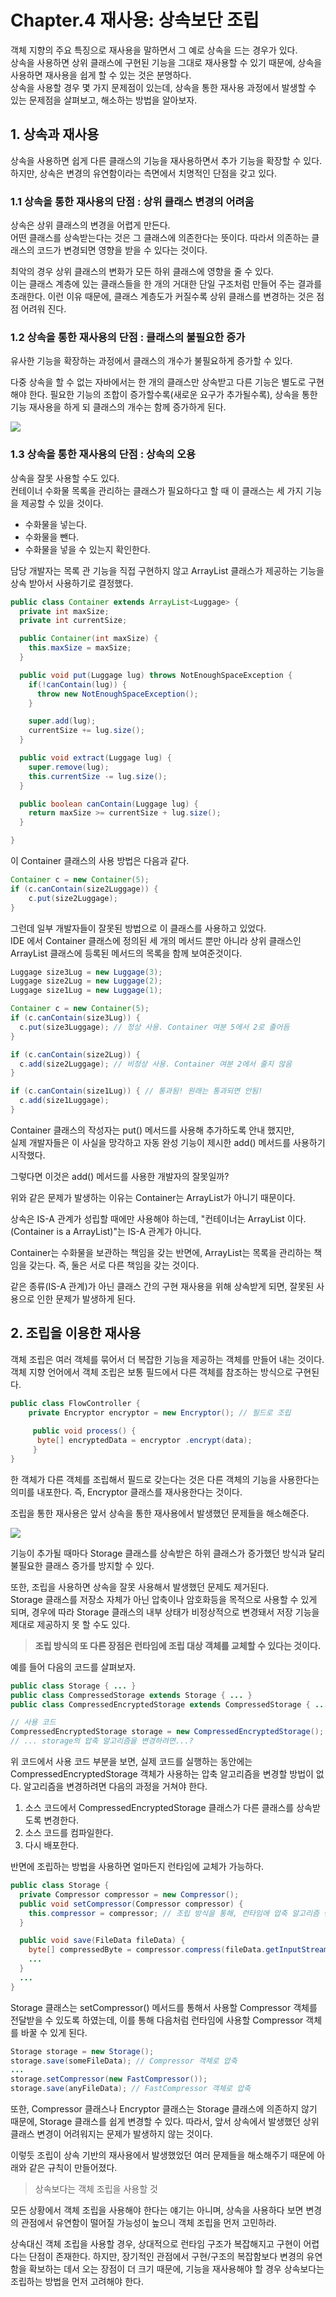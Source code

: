 # Chapter.4 재사용: 상속보단 조립

객체 지향의 주요 특징으로 재사용을 말하면서 그 예로 상속을 드는 경우가 있다.  
상속을 사용하면 상위 클래스에 구현된 기능을 그대로 재사용할 수 있기 때문에, 상속을 사용하면 재사용을 쉽게 할 수 있는 것은 분명하다.  
상속을 사용할 경우 몇 가지 문제점이 있는데, 상속을 통한 재사용 과정에서 발생할 수 있는 문제점을 살펴보고, 해소하는 방법을 알아보자.

## 1. 상속과 재사용

상속을 사용하면 쉽게 다른 클래스의 기능을 재사용하면서 추가 기능을 확장할 수 있다. 하지만, 상속은 변경의 유연함이라는 측면에서 치명적인 단점을 갖고 있다.

### 1.1 상속을 통한 재사용의 단점 : 상위 클래스 변경의 어려움

상속은 상위 클래스의 변경을 어렵게 만든다.  
어떤 클래스를 상속받는다는 것은 그 클래스에 의존한다는 뜻이다. 따라서 의존하는 클래스의 코드가 변경되면 영향을 받을 수 있다는 것이다.

최악의 경우 상위 클래스의 변화가 모든 하위 클래스에 영향을 줄 수 있다.  
이는 클래스 계층에 있는 클래스들을 한 개의 거대한 단일 구조처럼 만들어 주는 결과를 초래한다. 이런 이유 때문에, 클래스 계층도가 커질수록 상위 클래스를 변경하는 것은 점점 어려워 진다.

### 1.2 상속을 통한 재사용의 단점 : 클래스의 불필요한 증가

유사한 기능을 확장하는 과정에서 클래스의 개수가 불필요하게 증가할 수 있다.

다중 상속을 할 수 없는 자바에서는 한 개의 클래스만 상속받고 다른 기능은 별도로 구현해야 한다. 필요한 기능의 조합이 증가할수록\(새로운 요구가 추가될수록\), 상속을 통한 기능 재사용을 하게 되 클래스의 개수는 함께 증가하게 된다.

![](../../.gitbook/assets/image%20%289%29.png)

### 1.3 상속을 통한 재사용의 단점 : 상속의 오용

상속을 잘못 사용할 수도 있다.  
컨테이너 수화물 목록을 관리하는 클래스가 필요하다고 할 때 이 클래스는 세 가지 기능을 제공할 수 있을 것이다.

* 수화물을 넣는다.
* 수화물을 뺀다.
* 수화물을 넣을 수 있는지 확인한다.

담당 개발자는 목록 관 기능을 직접 구현하지 않고 ArrayList 클래스가 제공하는 기능을 상속 받아서 사용하기로 결정했다.

```java
public class Container extends ArrayList<Luggage> {
  private int maxSize;
  private int currentSize;

  public Container(int maxSize) {
    this.maxSize = maxSize;
  }

  public void put(Luggage lug) throws NotEnoughSpaceException {
    if(!canContain(lug)) {
      throw new NotEnoughSpaceException();
    }

    super.add(lug);
    currentSize += lug.size();
  }

  public void extract(Luggage lug) {
    super.remove(lug);
    this.currentSize -= lug.size();
  }

  public boolean canContain(Luggage lug) {
    return maxSize >= currentSize + lug.size();
  }

}
```

이 Container 클래스의 사용 방법은 다음과 같다.

```java
Container c = new Container(5);
if (c.canContain(size2Luggage)) {
    c.put(size2Luggage);
}
```

그런데 일부 개발자들이 잘못된 방법으로 이 클래스를 사용하고 있었다.  
IDE 에서 Container 클래스에 정의된 세 개의 메서드 뿐만 아니라 상위 클래스인 ArrayList 클래스에 등록된 메서드의 목록을 함께 보여준것이다.

```java
Luggage size3Lug = new Luggage(3);
Luggage size2Lug = new Luggage(2);
Luggage size1Lug = new Luggage(1);

Container c = new Container(5);
if (c.canContain(size3Lug)) {
  c.put(size3Luggage); // 정상 사용. Container 여분 5에서 2로 줄어듬
}

if (c.canContain(size2Lug)) {
  c.add(size2Luggage); // 비정상 사용. Container 여분 2에서 줄지 않음
}

if (c.canContain(size1Lug)) { // 통과됨! 원래는 통과되면 안됨!
  c.add(size1Luggage);
}
```

Container 클래스의 작성자는 put\(\) 메서드를 사용해 추가하도록 안내 했지만,  
실제 개발자들은 이 사실을 망각하고 자동 완성 기능이 제시한 add\(\) 메서드를 사용하기 시작했다.

그렇다면 이것은 add\(\) 메서드를 사용한 개발자의 잘못일까?

위와 같은 문제가 발생하는 이유는 Container는 ArrayList가 아니기 때문이다.

상속은 IS-A 관계가 성립할 때에만 사용해야 하는데, "컨테이너는 ArrayList 이다.\(Container is a ArrayList\)"는 IS-A 관계가 아니다.

Container는 수화물을 보관하는 책임을 갖는 반면에, ArrayList는 목록을 관리하는 책임을 갖는다. 즉, 둘은 서로 다른 책임을 갖는 것이다.

같은 종류\(IS-A 관계\)가 아닌 클래스 간의 구현 재사용을 위해 상속받게 되면, 잘못된 사용으로 인한 문제가 발생하게 된다.

## 2. 조립을 이용한 재사용

객체 조립은 여러 객체를 묶어서 더 복잡한 기능을 제공하는 객체를 만들어 내는 것이다.  
객체 지향 언어에서 객체 조립은 보통 필드에서 다른 객체를 참조하는 방식으로 구현된다.

```java
public class FlowController {
    private Encryptor encryptor = new Encryptor(); // 필드로 조립
    
     public void process() {
      byte[] encryptedData = encryptor .encrypt(data);
     }
}
```

한 객체가 다른 객체를 조립해서 필드로 갖는다는 것은 다른 객체의 기능을 사용한다는 의미를 내포한다. 즉, Encryptor 클래스를 재사용한다는 것이다.

조립을 통한 재사용은 앞서 상속을 통한 재사용에서 발생했던 문제들을 해소해준다.

![](../../.gitbook/assets/image%20%2810%29.png)

기능이 추가될 때마다 Storage 클래스를 상속받은 하위 클래스가 증가했던 방식과 달리 불필요한 클래스 증가를 방지할 수 있다.

또한, 조립을 사용하면 상속을 잘못 사용해서 발생했던 문제도 제거된다.  
Storage 클래스를 저장소 자체가 아닌 압축이나 암호화등을 목적으로 사용할 수 있게 되며, 경우에 따라 Storage 클래스의 내부 상태가 비정상적으로 변경돼서 저장 기능을 제대로 제공하지 못 할 수도 있다.

> **조립 방식의 또 다른 장점은 런타임에 조립 대상 객체를 교체할 수 있다는 것이다.**

예를 들어 다음의 코드를 살펴보자.

```java
public class Storage { ... }
public class CompressedStorage extends Storage { ... }
public class CompressedEncryptedStorage extends CompressedStorage { ... }

// 사용 코드
CompressedEncryptedStorage storage = new CompressedEncryptedStorage();
// ... storage의 압축 알고리즘을 변경하려면...?
```

위 코드에서 사용 코드 부분을 보면, 실제 코드를 실행하는 동안에는 CompressedEncryptedStorage 객체가 사용하는 압축 알고리즘을 변경할 방법이 없다. 알고리즘을 변경하려면 다음의 과정을 거쳐야 한다.

1. 소스 코드에서 CompressedEncryptedStorage 클래스가 다른 클래스를 상속받도록 변경한다.
2. 소스 코드를 컴파일한다.
3. 다시 배포한다.

반면에 조립하는 방법을 사용하면 얼마든지 런타임에 교체가 가능하다.

```java
public class Storage {
  private Compressor compressor = new Compressor();
  public void setCompressor(Compressor compressor) {
    this.compressor = compressor; // 조립 방식을 통해, 런타임에 압축 알고리즘 변경 가능
  }

  public void save(FileData fileData) {
    byte[] compressedByte = compressor.compress(fileData.getInputStream());
    ...
  }
  ...
}
```

Storage 클래스는 setCompressor\(\) 메서드를 통해서 사용할 Compressor 객체를 전달받을 수 있도록 하였는데, 이를 통해 다음처럼 런타임에 사용할 Compressor 객체를 바꿀 수 있게 된다.

```java
Storage storage = new Storage();
storage.save(someFileData); // Compressor 객체로 압축
...
storage.setCompressor(new FastCompressor());
storage.save(anyFileData); // FastCompressor 객체로 압축
```

또한, Compressor 클래스나 Encryptor 클래스는 Storage 클래스에 의존하지 않기 때문에, Storage 클래스를 쉽게 변경할 수 있다. 따라서, 앞서 상속에서 발생했던 상위 클래스 변경이 어려워지는 문제가 발생하지 않는 것이다.

이렇듯 조립이 상속 기반의 재사용에서 발생했었던 여러 문제들을 해소해주기 때문에 아래와 같은 규칙이 만들어졌다.

> 상속보다는 객체 조립을 사용할 것

모든 상황에서 객체 조립을 사용해야 한다는 얘기는 아니며, 상속을 사용하다 보면 변경의 관점에서 유연함이 떨어질 가능성이 높으니 객체 조립을 먼저 고민하라.

상속대신 객체 조립을 사용할 경우, 상대적으로 런타임 구조가 복잡해지고 구현이 어렵다는 단점이 존재한다. 하지만, 장기적인 관점에서 구현/구조의 복잡함보다 변경의 유연함을 확보하는 데서 오는 장점이 더 크기 때문에, 기능을 재사용해야 할 경우 상속보다는 조립하는 방법을 먼저 고려해야 한다.

